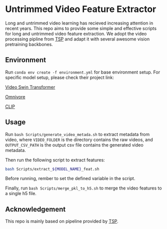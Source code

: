 # Untrimmed Video Feature Extractor
Long and untrimmed video learning has recieved increasing attention in recent years. This repo aims to provide some simple and effective scripts for long and untrimmed video feature extraction. We adopt the video processing pipline from [TSP](https://github.com/HumamAlwassel/TSP) and adapt it with several awesome vision pretraining backbones.

## Environment
Run `conda env create -f environment.yml` for base environment setup. For specific model setup, please check their project link:

[Video Swin Transformer](https://github.com/SwinTransformer/Video-Swin-Transformer)

[Omnivore](https://github.com/facebookresearch/omnivore)

[CLIP](https://github.com/openai/CLIP)

## Usage
Run ```bash Scripts/generate_video_metada.sh``` to extract metadata from video, where ```VIDEO_FOLDER``` is the directory contains the raw videos, and ```OUTPUT_CSV_PATH``` is the output csv file contains the generated video metadata.

Then run the following script to extract features:
```sh
bash Scripts/extract_${MODEL_NAME}_feat.sh
```
Before running, rember to set the defined variable in the script.

Finally, run ```bash Scripts/merge_pkl_to_h5.sh``` to merge the video features to a single h5 file.

## Acknowledgement
This repo is mainly based on pipeline provided by [TSP](https://github.com/HumamAlwassel/TSP).

